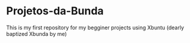 # Projetos-da-Bunda

This is my first repository for my begginer projects using Xbuntu (dearly baptized Xbunda by me)
